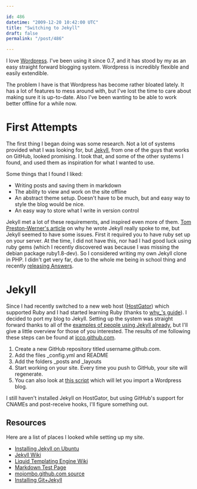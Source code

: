 ```yaml
---

id: 486
datetime: "2009-12-20 10:42:00 UTC"
title: "Switching to Jekyll"
draft: false
permalink: "/post/486"

---
```


I love [Wordpress](http://wordpress.org/). I've been using it since 0.7, and it has stood by my as an easy straight forward blogging system. Wordpress is incredibly flexible and easily extendible.

The problem I have is that Wordpress has become rather bloated lately. It has a lot of features to mess around with, but I've lost the time to care about making sure it is up-to-date. Also I've been wanting to be able to work better offline for a while now.

# First Attempts

The first thing I began doing was some research. Not a lot of systems provided what I was looking for, but [Jekyll][5], from one of the guys that works on GitHub, looked promising. I took that, and some of the other systems I found, and used them as inspiration for what I wanted to use.

Some things that I found I liked:

 * Writing posts and saving them in markdown
 * The ability to view and work on the site offline
 * An abstract theme setup. Doesn't have to be much, but and easy way to style
  the blog would be nice.
 * An easy way to store what I write in version control

Jekyll met a lot of these requirements, and inspired even more of them.  [Tom Preston-Werner's article][1] on why he wrote Jekyll really spoke to me, but Jekyll seemed to have some issues. First it required you to have ruby set up on your server. At the time, I did not have this, nor had I had good luck using ruby gems (which I recently discovered was because I was missing the debian package ruby1.8-dev). So I considered writing my own Jekyll clone in PHP. I didn't get very far, due to the whole me being in school thing and recently [releasing Answers][2].

# Jekyll

Since I had recently switched to a new web host ([HostGator][3]) which supported Ruby and I had started learning Ruby (thanks to [why\_'s guide][4]).  I decided to port my blog to Jekyll. Setting up the system was straight forward thanks to all of the [examples of people using Jekyll already][7], but I'll give a little overview for those of you interested. The results of me following these steps can be found at [icco.github.com][8].

 1. Create a new GitHub repository titled username.github.com.
 2. Add the files \_config.yml and README
 3. Add the folders \_posts and \_layouts
 4. Start working on your site. Every time you push to GitHub, your site will regenerate.
 5. You can also look at [this script][9] which will let you import a Wordpress blog.

I still haven't installed Jekyll on HostGator, but using GitHub's support for CNAMEs and post-receive hooks, I'll figure something out.

## Resources

Here are a list of places I looked while setting up my site.

 * [Installing Jekyll on Ubuntu](http://blog.favrik.com/2009/03/02/installing-jekyll-on-ubuntu-8-10/)
 * [Jekyll Wiki](http://wiki.github.com/mojombo/jekyll)
 * [Liquid Templating Engine Wiki](http://wiki.github.com/tobi/liquid)
 * [Markdown Test Page](http://daringfireball.net/projects/markdown/dingus)
 * [mojombo.github.com source](http://github.com/mojombo/mojombo.github.com)
 * [Installing Git+Jekyll](http://ryanelmquist.com/2009/08/17/git-jekyll/)

 [1]: http://tom.preston-werner.com/2008/11/17/blogging-like-a-hacker.html
 [2]: http://www.crunchgear.com/2009/11/24/ifixit-answers-do-not-return-product-to-store/
 [3]: http://www.hostgator.com/
 [4]: http://mislav.uniqpath.com/poignant-guide/
 [5]: http://github.com/mojombo/jekyll
 [7]: http://wiki.github.com/mojombo/jekyll/sites "Jekyll Sites"
 [8]: http://icco.github.com
 [9]: http://wiki.github.com/mojombo/jekyll/blog-migrations


